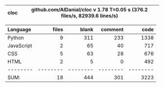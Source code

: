 cloc|github.com/AlDanial/cloc v 1.78  T=0.05 s (376.2 files/s, 82939.6 lines/s)
--- | ---

Language|files|blank|comment|code
:-------|-------:|-------:|-------:|-------:
Python|9|311|233|1338
JavaScript|2|65|40|717
CSS|5|63|28|676
HTML|2|5|0|492
--------|--------|--------|--------|--------
SUM:|18|444|301|3223
